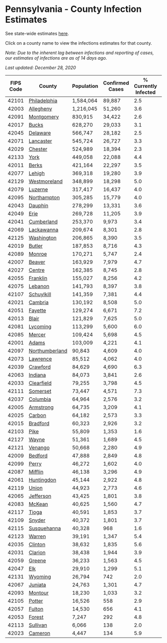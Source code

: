 # Pennsylvania - County Infection Estimates

See state-wide estimates [here](/infections/us-pa).

Click on a county name to view the infections estimates for that county.

*Note: Due to the inherent lag between infections and reporting of cases, our estimates of infections are as of 14 days ago.*

*Last updated: December 28, 2020*

|   FIPS Code |                           County |   Population |   Confirmed Cases |   % Currently Infected |   % Total Infected |
|-------------|----------------------------------|--------------|-------------------|------------------------|--------------------|
|       42101 |     [Philadelphia](philadelphia) |    1,584,064 |            89,887 |                    2.5 |               22.7 |
|       42003 |           [Allegheny](allegheny) |    1,216,045 |            51,260 |                    3.6 |               13.3 |
|       42091 |         [Montgomery](montgomery) |      830,915 |            34,422 |                    2.6 |               15.5 |
|       42017 |                   [Bucks](bucks) |      628,270 |            29,033 |                    3.1 |               16.8 |
|       42045 |             [Delaware](delaware) |      566,747 |            28,182 |                    2.5 |               19.0 |
|       42071 |           [Lancaster](lancaster) |      545,724 |            26,727 |                    3.3 |               16.7 |
|       42029 |               [Chester](chester) |      524,989 |            18,394 |                    2.3 |               12.4 |
|       42133 |                     [York](york) |      449,058 |            22,088 |                    4.4 |               15.5 |
|       42011 |                   [Berks](berks) |      421,164 |            22,297 |                    3.5 |               19.4 |
|       42077 |                 [Lehigh](lehigh) |      369,318 |            19,280 |                    3.9 |               20.0 |
|       42129 |     [Westmoreland](westmoreland) |      348,899 |            18,298 |                    5.0 |               16.3 |
|       42079 |               [Luzerne](luzerne) |      317,417 |            16,437 |                    4.0 |               19.4 |
|       42095 |       [Northampton](northampton) |      305,285 |            15,779 |                    4.0 |               19.4 |
|       42043 |               [Dauphin](dauphin) |      278,299 |            13,331 |                    3.6 |               15.7 |
|       42049 |                     [Erie](erie) |      269,728 |            11,205 |                    3.9 |               12.7 |
|       42041 |         [Cumberland](cumberland) |      253,370 |             9,973 |                    3.4 |               12.6 |
|       42069 |         [Lackawanna](lackawanna) |      209,674 |             8,301 |                    2.8 |               14.2 |
|       42125 |         [Washington](washington) |      206,865 |             8,390 |                    3.5 |               12.4 |
|       42019 |                 [Butler](butler) |      187,853 |             8,716 |                    4.3 |               14.3 |
|       42089 |                 [Monroe](monroe) |      170,271 |             5,747 |                    2.4 |               13.8 |
|       42007 |                 [Beaver](beaver) |      163,929 |             7,979 |                    4.7 |               16.2 |
|       42027 |                 [Centre](centre) |      162,385 |             8,745 |                    2.8 |               16.0 |
|       42055 |             [Franklin](franklin) |      155,027 |             8,256 |                    4.2 |               17.5 |
|       42075 |               [Lebanon](lebanon) |      141,793 |             8,397 |                    3.8 |               20.3 |
|       42107 |         [Schuylkill](schuylkill) |      141,359 |             7,381 |                    4.4 |               16.9 |
|       42021 |               [Cambria](cambria) |      130,192 |             8,508 |                    5.0 |               20.0 |
|       42051 |               [Fayette](fayette) |      129,274 |             6,671 |                    7.2 |               15.9 |
|       42013 |                   [Blair](blair) |      121,829 |             7,625 |                    5.0 |               18.9 |
|       42081 |             [Lycoming](lycoming) |      113,299 |             5,600 |                    6.0 |               15.2 |
|       42085 |                 [Mercer](mercer) |      109,424 |             5,698 |                    4.5 |               16.0 |
|       42001 |                   [Adams](adams) |      103,009 |             4,221 |                    4.1 |               12.8 |
|       42097 | [Northumberland](northumberland) |       90,843 |             4,609 |                    4.0 |               15.7 |
|       42073 |             [Lawrence](lawrence) |       85,512 |             4,062 |                    4.0 |               14.7 |
|       42039 |             [Crawford](crawford) |       84,629 |             4,690 |                    6.3 |               17.0 |
|       42063 |               [Indiana](indiana) |       84,073 |             3,841 |                    2.6 |               14.2 |
|       42033 |         [Clearfield](clearfield) |       79,255 |             3,798 |                    4.5 |               14.2 |
|       42111 |             [Somerset](somerset) |       73,447 |             4,571 |                    7.3 |               18.9 |
|       42037 |             [Columbia](columbia) |       64,964 |             2,576 |                    3.2 |               13.7 |
|       42005 |           [Armstrong](armstrong) |       64,735 |             3,209 |                    4.1 |               15.1 |
|       42025 |                 [Carbon](carbon) |       64,182 |             2,573 |                    3.3 |               13.4 |
|       42015 |             [Bradford](bradford) |       60,323 |             2,926 |                    3.2 |               14.7 |
|       42103 |                     [Pike](pike) |       55,809 |             1,353 |                    1.6 |               11.0 |
|       42127 |                   [Wayne](wayne) |       51,361 |             1,689 |                    4.5 |               10.5 |
|       42121 |               [Venango](venango) |       50,668 |             2,280 |                    4.9 |               13.5 |
|       42009 |               [Bedford](bedford) |       47,888 |             2,849 |                    4.8 |               18.4 |
|       42099 |                   [Perry](perry) |       46,272 |             1,602 |                    4.0 |               10.6 |
|       42087 |               [Mifflin](mifflin) |       46,138 |             3,296 |                    4.9 |               22.0 |
|       42061 |         [Huntingdon](huntingdon) |       45,144 |             2,922 |                    4.8 |               19.7 |
|       42119 |                   [Union](union) |       44,923 |             2,773 |                    4.6 |               18.8 |
|       42065 |           [Jefferson](jefferson) |       43,425 |             1,801 |                    3.8 |               12.7 |
|       42083 |                 [McKean](mckean) |       40,625 |             1,560 |                    4.7 |               11.5 |
|       42117 |                   [Tioga](tioga) |       40,591 |             1,853 |                    3.7 |               14.2 |
|       42109 |                 [Snyder](snyder) |       40,372 |             1,801 |                    3.7 |               13.8 |
|       42115 |       [Susquehanna](susquehanna) |       40,328 |               968 |                    1.6 |                8.2 |
|       42123 |                 [Warren](warren) |       39,191 |             1,347 |                    5.4 |               10.3 |
|       42035 |               [Clinton](clinton) |       38,632 |             1,835 |                    5.6 |               14.7 |
|       42031 |               [Clarion](clarion) |       38,438 |             1,944 |                    3.9 |               15.6 |
|       42059 |                 [Greene](greene) |       36,233 |             1,563 |                    4.5 |               13.2 |
|       42047 |                       [Elk](elk) |       29,910 |             1,299 |                    5.1 |               12.9 |
|       42131 |               [Wyoming](wyoming) |       26,794 |               742 |                    2.0 |                8.7 |
|       42067 |               [Juniata](juniata) |       24,763 |             1,301 |                    4.7 |               17.6 |
|       42093 |               [Montour](montour) |       18,230 |             1,033 |                    3.2 |               22.4 |
|       42105 |                 [Potter](potter) |       16,526 |               558 |                    2.9 |               10.1 |
|       42057 |                 [Fulton](fulton) |       14,530 |               656 |                    4.1 |               13.8 |
|       42053 |                 [Forest](forest) |        7,247 |               292 |                    4.8 |               11.5 |
|       42113 |             [Sullivan](sullivan) |        6,066 |               138 |                    2.0 |                7.0 |
|       42023 |               [Cameron](cameron) |        4,447 |               134 |                    5.9 |                9.3 |